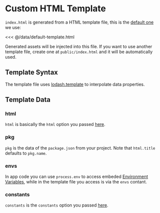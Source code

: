 # Custom HTML Template

`index.html` is generated from a HTML template file, this is the [default one](https://github.com/egoist/poi/blob/master/core/poi/lib/webpack/default-template.html) we use:

<<< @/data/default-template.html

Generated assets will be injected into this file. If you want to use another template file, create one at `public/index.html` and it will be automatically used.

## Template Syntax

The template file uses [lodash.template](https://lodash.com/docs/4.17.11#template) to interpolate data properties.

## Template Data

### html

`html` is basically the `html` option you passed [here](../config.md#html).

### pkg

`pkg` is the data of the `package.json` from your project. Note that `html.title` defaults to `pkg.name`.

### envs

In app code you can use `process.env` to access embeded [Environment Variables](./environment-variables.md), while in the template file you access is via the `envs` contant.

### constants

`constants` is the `constants` option you passed [here](../config.md#constants).